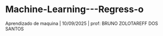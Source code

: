 # Machine-Learning---Regress-o
Aprendizado de maquina | 10/09/2025 | prof: BRUNO ZOLOTAREFF DOS SANTOS
